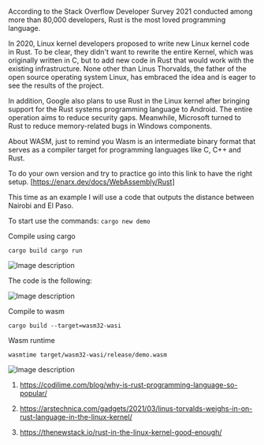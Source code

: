 According to the Stack Overflow Developer Survey 2021 conducted among more than 80,000 developers, Rust is the most loved programming language.

In 2020, Linux kernel developers proposed to write new Linux kernel code in Rust. To be clear, they didn't want to rewrite the entire Kernel, which was originally written in C, but to add new code in Rust that would work with the existing infrastructure. None other than Linus Thorvalds, the father of the open source operating system Linux, has embraced the idea and is eager to see the results of the project.

In addition, Google also plans to use Rust in the Linux kernel after bringing support for the Rust systems programming language to Android. The entire operation aims to reduce security gaps. Meanwhile, Microsoft turned to Rust to reduce memory-related bugs in Windows components.

About WASM, just to remind you Wasm is an intermediate binary format that serves as a compiler target for programming languages ​​like C, C++ and Rust.

To do your own version and try to practice go into this link to have the right setup. 
[https://enarx.dev/docs/WebAssembly/Rust]

This time as an example I will use a code that outputs the distance between Nairobi and El Paso.

To start use the commands: 
`cargo new demo`

Compile using cargo

`cargo build
cargo run`


![Image description](https://www.wasm.builders/remoteimages/uploads/articles/rgsoqcwgm82wx28xmvj5.png)


The code is the following:

![Image description](https://www.wasm.builders/remoteimages/uploads/articles/vkovdsz9ouzbbeqiyyw8.png)

Compile to wasm

`cargo build --target=wasm32-wasi`

Wasm runtime


`wasmtime target/wasm32-wasi/release/demo.wasm`


![Image description](https://www.wasm.builders/remoteimages/uploads/articles/9bxyhu0zrcb1way49rlf.png)

1. https://codilime.com/blog/why-is-rust-programming-language-so-popular/

2. https://arstechnica.com/gadgets/2021/03/linus-torvalds-weighs-in-on-rust-language-in-the-linux-kernel/

3. https://thenewstack.io/rust-in-the-linux-kernel-good-enough/
